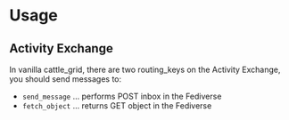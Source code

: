 # Usage

## Activity Exchange

In vanilla cattle_grid, there are two routing_keys on
the Activity Exchange, you should send messages to:

- `send_message` ... performs POST inbox in the Fediverse
- `fetch_object` ... returns GET object in the Fediverse
